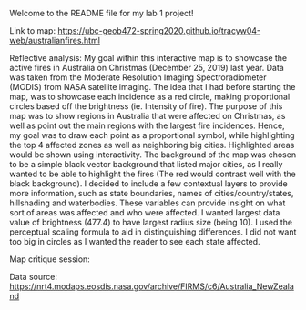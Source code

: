 Welcome to the README file for my lab 1 project! 

Link to map: https://ubc-geob472-spring2020.github.io/tracyw04-web/australianfires.html

Reflective analysis:
My goal within this interactive map is to showcase the active fires in Australia on Christmas (December 25, 2019) last year. Data was taken from the Moderate Resolution Imaging Spectroradiometer (MODIS) from NASA satellite imaging. The idea that I had before starting the map, was to showcase each incidence as a red circle, making proportional circles based off the brightness (ie. Intensity of fire). The purpose of this map was to show regions in Australia that were affected on Christmas, as well as point out the main regions with the largest fire incidences. Hence, my goal was to draw each point as a proportional symbol, while highlighting the top 4 affected zones as well as neighboring big cities. Highlighted areas would be shown using interactivity. 
The background of the map was chosen to be a simple black vector background that listed major cities, as I really wanted to be able to highlight the fires (The red would contrast well with the black background). I decided to include a few contextual layers to provide more information, such as state boundaries, names of cities/country/states, hillshading and waterbodies. These variables can provide insight on what sort of areas was affected and who were affected. I wanted largest data value of brightness (477.4) to have largest radius size (being 10). I used the perceptual scaling formula to aid in distinguishing differences. I did not want too big in circles as I wanted the reader to see each state affected.

Map critique session:

Data source: https://nrt4.modaps.eosdis.nasa.gov/archive/FIRMS/c6/Australia_NewZealand 
